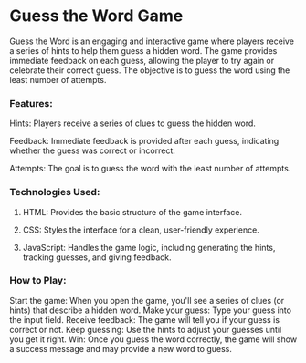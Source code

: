 # Guess the Word Game
Guess the Word is an engaging and interactive game where players receive a series of hints to help them guess a hidden word. The game provides immediate feedback on each guess, allowing the player to try again or celebrate their correct guess. The objective is to guess the word using the least number of attempts.

### Features:
Hints: Players receive a series of clues to guess the hidden word.

Feedback: Immediate feedback is provided after each guess, indicating whether the guess was correct or incorrect.

Attempts: The goal is to guess the word with the least number of attempts.

### Technologies Used:
1. HTML: Provides the basic structure of the game interface.

2. CSS: Styles the interface for a clean, user-friendly experience.

3. JavaScript: Handles the game logic, including generating the hints, tracking guesses, and giving feedback.

### How to Play:
Start the game: When you open the game, you'll see a series of clues (or hints) that describe a hidden word.
Make your guess: Type your guess into the input field.
Receive feedback: The game will tell you if your guess is correct or not.
Keep guessing: Use the hints to adjust your guesses until you get it right.
Win: Once you guess the word correctly, the game will show a success message and may provide a new word to guess.

